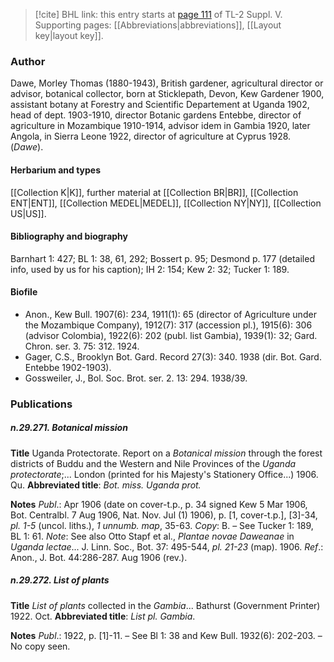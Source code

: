 > [!cite] BHL link: this entry starts at [page 111](https://www.biodiversitylibrary.org/item/103833#page/123/mode/1up) of TL-2 Suppl. V.
> Supporting pages: [[Abbreviations|abbreviations]], [[Layout key|layout key]].

### Author

Dawe, Morley Thomas (1880-1943), British gardener, agricultural director or advisor, botanical collector, born at Sticklepath, Devon, Kew Gardener 1900, assistant botany at Forestry and Scientific Departement at Uganda 1902, head of dept. 1903-1910, director Botanic gardens Entebbe, director of agriculture in Mozambique 1910-1914, advisor idem in Gambia 1920, later Angola, in Sierra Leone 1922, director of agriculture at Cyprus 1928. (*Dawe*).

#### Herbarium and types

[[Collection K|K]], further material at [[Collection BR|BR]], [[Collection ENT|ENT]], [[Collection MEDEL|MEDEL]], [[Collection NY|NY]], [[Collection US|US]].

#### Bibliography and biography

Barnhart 1: 427; BL 1: 38, 61, 292; Bossert p. 95; Desmond p. 177 (detailed info, used by us for his caption); IH 2: 154; Kew 2: 32; Tucker 1: 189.

#### Biofile

- Anon., Kew Bull. 1907(6): 234, 1911(1): 65 (director of Agriculture under the Mozambique Company), 1912(7): 317 (accession pl.), 1915(6): 306 (advisor Colombia), 1922(6): 202 (publ. list Gambia), 1939(1): 32; Gard. Chron. ser. 3. 75: 312. 1924.
- Gager, C.S., Brooklyn Bot. Gard. Record 27(3): 340. 1938 (dir. Bot. Gard. Entebbe 1902-1903).
- Gossweiler, J., Bol. Soc. Brot. ser. 2. 13: 294. 1938/39.

### Publications

##### n.29.271. Botanical mission

**Title**
Uganda Protectorate. Report on a *Botanical mission* through the forest districts of Buddu and the Western and Nile Provinces of the *Uganda protectorate*;... London (printed for his Majesty's Stationery Office...) 1906. Qu.
**Abbreviated title**: *Bot. miss. Uganda prot.*

**Notes**
*Publ*.: Apr 1906 (date on cover-t.p., p. 34 signed Kew 5 Mar 1906, Bot. Centralbl. 7 Aug 1906, Nat. Nov. Jul (1) 1906), p. \[1, cover-t.p.\], \[3\]-34, *pl. 1-5* (uncol. liths.), *1 unnumb. map*, 35-63. *Copy*: B. – See Tucker 1: 189, BL 1: 61.
*Note*: See also Otto Stapf et al., *Plantae novae Daweanae* in *Uganda lectae*... J. Linn. Soc., Bot. 37: 495-544, *pl. 21-23* (map). 1906.
*Ref*.: Anon., J. Bot. 44:286-287. Aug 1906 (rev.).

##### n.29.272. List of plants

**Title**
*List of plants* collected in the *Gambia*... Bathurst (Government Printer) 1922. Oct.
**Abbreviated title**: *List pl. Gambia*.

**Notes**
*Publ*.: 1922, p. \[1\]-11. – See Bl 1: 38 and Kew Bull. 1932(6): 202-203. – No copy seen.

